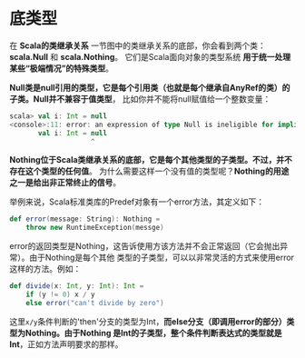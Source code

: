 底类型
===================================================================================
在 **Scala的类继承关系** 一节图中的类继承关系的底部，你会看到两个类：**scala.Null** 和 **scala.Nothing**。
它们是Scala面向对象的类型系统 **用于统一处理某些“极端情况”的特殊类型**。

**Null类是null引用的类型，它是每个引用类（也就是每个继承自AnyRef的类）的子类。Null并不兼容于值类型**，
比如你并不能将null赋值给一个整数变量：
```scala
scala> val i: Int = null
<console>:11: error: an expression of type Null is ineligible for implicit conversion
       val i: Int = null
                    ^
```
**Nothing位于Scala类继承关系的底部，它是每个其他类型的子类型。不过，并不存在这个类型的任何值**。
为什么需要这样一个没有值的类型呢？**Nothing的用途之一是给出非正常终止的信号**。

举例来说，Scala标准类库的Predef对象有一个error方法，其定义如下：
```scala
def error(message: String): Nothing = 
    throw new RuntimeException(messge)
```
error的返回类型是Nothing，这告诉使用方该方法并不会正常返回（它会抛出异常）。由于Nothing是每个其他
类型的子类型，可以以非常灵活的方式来使用error这样的方法。例如：
```scala
def divide(x: Int, y: Int): Int =
    if (y != 0) x / y
    else error("can't divide by zero")
```
这里`x/y`条件判断的'then'分支的类型为Int，**而else分支（即调用error的部分）类型为Nothing。由于Nothing
是Int的子类型，整个条件判断表达式的类型就是Int**，正如方法声明要求的那样。


